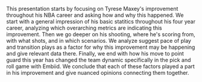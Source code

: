 This presentation starts by focusing on Tyrese Maxey's improvement throughout his NBA career and asking how and why this happened. We start with a general impression of his basic statitics throughout his four year career, analyzing which overarching metrics are indicating this improvement. Then we go deeper on his shooting, where he's scoring from, with what shots, and in which scenarios. We analyze suggest pace of play and transition plays as a factor for why this improvement may be happening and give relevant data there. Finally, we end with how his move to point guard this year has changed the team dynamic specifically in the pick and roll game with Embiid. We conclude that each of these factors played a part in his improvement and give nuanced opinions connecting them together.






